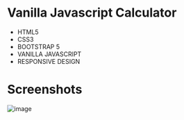 # Vanilla Javascript Calculator
<ul>
  <li>HTML5</li>
  <li>CSS3</li>
  <li>BOOTSTRAP 5</li>
  <li>VANILLA JAVASCRIPT</li>
  <li>RESPONSIVE DESIGN</li>
</ul>

# Screenshots
![image](https://github.com/eren-smsekk/23-Vanilla-Javascript-Calculator/assets/115400485/ee8338ce-a3f2-46b3-926f-84655534b38b)

